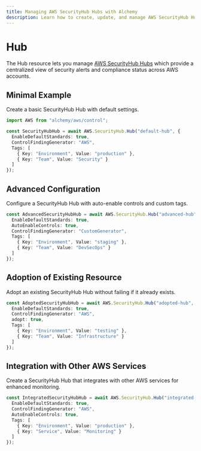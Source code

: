 ```yaml
---
title: Managing AWS SecurityHub Hubs with Alchemy
description: Learn how to create, update, and manage AWS SecurityHub Hubs using Alchemy Cloud Control.
---
```


# Hub

The Hub resource lets you manage [AWS SecurityHub Hubs](https://docs.aws.amazon.com/securityhub/latest/userguide/) which provide a centralized view of security alerts and compliance status across AWS accounts.

## Minimal Example

Create a basic SecurityHub Hub with default settings.

```ts
import AWS from "alchemy/aws/control";

const SecurityHubHub = await AWS.SecurityHub.Hub("default-hub", {
  EnableDefaultStandards: true,
  ControlFindingGenerator: "AWS",
  Tags: [
    { Key: "Environment", Value: "production" },
    { Key: "Team", Value: "Security" }
  ]
});
```

## Advanced Configuration

Configure a SecurityHub Hub with auto-enable controls and custom tags.

```ts
const AdvancedSecurityHubHub = await AWS.SecurityHub.Hub("advanced-hub", {
  EnableDefaultStandards: true,
  AutoEnableControls: true,
  ControlFindingGenerator: "CustomGenerator",
  Tags: [
    { Key: "Environment", Value: "staging" },
    { Key: "Team", Value: "DevSecOps" }
  ]
});
```

## Adoption of Existing Resource

Adopt an existing SecurityHub Hub without failing if it already exists.

```ts
const AdoptedSecurityHubHub = await AWS.SecurityHub.Hub("adopted-hub", {
  EnableDefaultStandards: true,
  ControlFindingGenerator: "AWS",
  adopt: true,
  Tags: [
    { Key: "Environment", Value: "testing" },
    { Key: "Team", Value: "Infrastructure" }
  ]
});
```

## Integration with Other AWS Services

Create a SecurityHub Hub that integrates with other AWS services for enhanced monitoring.

```ts
const IntegratedSecurityHubHub = await AWS.SecurityHub.Hub("integrated-hub", {
  EnableDefaultStandards: true,
  ControlFindingGenerator: "AWS",
  AutoEnableControls: true,
  Tags: [
    { Key: "Environment", Value: "production" },
    { Key: "Service", Value: "Monitoring" }
  ]
});
```